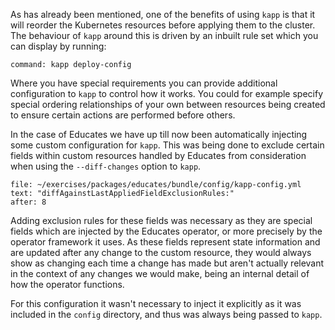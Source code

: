 As has already been mentioned, one of the benefits of using ``kapp`` is that
it will reorder the Kubernetes resources before applying them to the cluster.
The behaviour of ``kapp`` around this is driven by an inbuilt rule set which
you can display by running:

```terminal:execute
command: kapp deploy-config
```

Where you have special requirements you can provide additional configuration
to ``kapp`` to control how it works. You could for example specify special
ordering relationships of your own between resources being created to ensure
certain actions are performed before others.

In the case of Educates we have up till now been automatically injecting some
custom configuration for ``kapp``. This was being done to exclude certain
fields within custom resources handled by Educates from consideration when
using the ``--diff-changes`` option to ``kapp``.

```editor:select-matching-text
file: ~/exercises/packages/educates/bundle/config/kapp-config.yml
text: "diffAgainstLastAppliedFieldExclusionRules:"
after: 8
```

Adding exclusion rules for these fields was necessary as they are special
fields which are injected by the Educates operator, or more precisely by
the operator framework it uses. As these fields represent state information
and are updated after any change to the custom resource, they would always
show as changing each time a change has made but aren't actually relevant
in the context of any changes we would make, being an internal detail of
how the operator functions.

For this configuration it wasn't necessary to inject it explicitly as it
was included in the ``config`` directory, and thus was always being passed
to ``kapp``.
